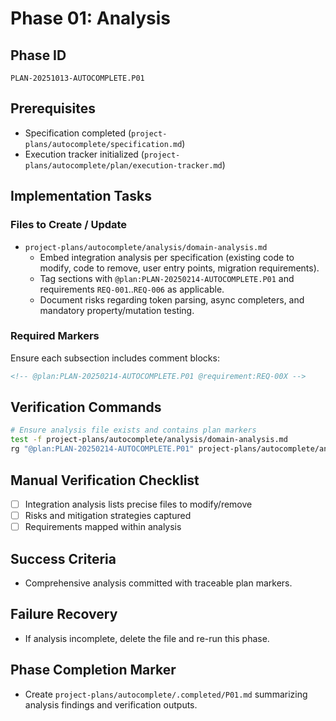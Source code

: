 # Phase 01: Analysis

## Phase ID
`PLAN-20251013-AUTOCOMPLETE.P01`

## Prerequisites
- Specification completed (`project-plans/autocomplete/specification.md`)
- Execution tracker initialized (`project-plans/autocomplete/plan/execution-tracker.md`)

## Implementation Tasks

### Files to Create / Update
- `project-plans/autocomplete/analysis/domain-analysis.md`
  - Embed integration analysis per specification (existing code to modify, code to remove, user entry points, migration requirements).
  - Tag sections with `@plan:PLAN-20250214-AUTOCOMPLETE.P01` and requirements `REQ-001`..`REQ-006` as applicable.
  - Document risks regarding token parsing, async completers, and mandatory property/mutation testing.

### Required Markers
Ensure each subsection includes comment blocks:
```markdown
<!-- @plan:PLAN-20250214-AUTOCOMPLETE.P01 @requirement:REQ-00X -->
```

## Verification Commands

```bash
# Ensure analysis file exists and contains plan markers
test -f project-plans/autocomplete/analysis/domain-analysis.md
rg "@plan:PLAN-20250214-AUTOCOMPLETE.P01" project-plans/autocomplete/analysis/domain-analysis.md
```

## Manual Verification Checklist
- [ ] Integration analysis lists precise files to modify/remove
- [ ] Risks and mitigation strategies captured
- [ ] Requirements mapped within analysis

## Success Criteria
- Comprehensive analysis committed with traceable plan markers.

## Failure Recovery
- If analysis incomplete, delete the file and re-run this phase.

## Phase Completion Marker
- Create `project-plans/autocomplete/.completed/P01.md` summarizing analysis findings and verification outputs.
